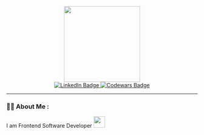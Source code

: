 <div id="header" align="center">
  <img src="https://media.giphy.com/media/qgQUggAC3Pfv687qPC/giphy.gif" width="200"/>
  
  <div id="badges">
    <a href="https://www.linkedin.com/in/aleksei-koziurov-1823b1219/">
      <img src="https://img.shields.io/badge/LinkedIn-blue?style=for-the-badge&logo=linkedin&logoColor=white" alt="LinkedIn Badge"/>
    </a>
    <a href="https://www.codewars.com/users/Leshe4ka">
      <img src="https://img.shields.io/badge/Codewars-red?style=for-the-badge&logo=codewars&logoColor=white" alt="Codewars Badge"/>
    </a>
  </div>
  
  <img src="https://komarev.com/ghpvc/?username=Leshe4ka&style=flat-square&color=blue" alt=""/>
</div>

---

### :technologist: About Me :
  I am Frontend Software Developer <img src="https://media.giphy.com/media/WUlplcMpOCEmTGBtBW/giphy.gif" width="30">
